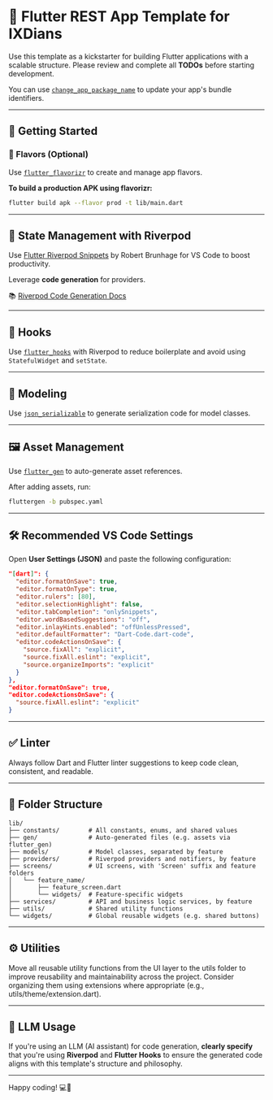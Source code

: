 # 🚀 Flutter REST App Template for IXDians

Use this template as a kickstarter for building Flutter applications with a scalable structure. Please review and complete all **TODOs** before starting development.

You can use [`change_app_package_name`](https://pub.dev/packages/change_app_package_name) to update your app's bundle identifiers.

---

## 🧭 Getting Started

### 🔀 Flavors (Optional)

Use [`flutter_flavorizr`](https://pub.dev/packages/flutter_flavorizr) to create and manage app flavors.

**To build a production APK using flavorizr:**

```bash
flutter build apk --flavor prod -t lib/main.dart
```

---

## 🌱 State Management with Riverpod

Use [Flutter Riverpod Snippets](https://marketplace.visualstudio.com/items?itemName=robert-brunhage.flutter-riverpod-snippets) by Robert Brunhage for VS Code to boost productivity.

Leverage **code generation** for providers.

📚 [Riverpod Code Generation Docs](https://riverpod.dev/docs/concepts/about_code_generation)

---

## 🎣 Hooks

Use [`flutter_hooks`](https://pub.dev/packages/flutter_hooks) with Riverpod to reduce boilerplate and avoid using `StatefulWidget` and `setState`.

---

## 🧩 Modeling

Use [`json_serializable`](https://pub.dev/packages/json_serializable) to generate serialization code for model classes.

---

## 🖼️ Asset Management

Use [`flutter_gen`](https://pub.dev/packages/flutter_gen) to auto-generate asset references.

After adding assets, run:

```bash
fluttergen -b pubspec.yaml
```

---

## 🛠️ Recommended VS Code Settings

Open **User Settings (JSON)** and paste the following configuration:

```json
"[dart]": {
  "editor.formatOnSave": true,
  "editor.formatOnType": true,
  "editor.rulers": [80],
  "editor.selectionHighlight": false,
  "editor.tabCompletion": "onlySnippets",
  "editor.wordBasedSuggestions": "off",
  "editor.inlayHints.enabled": "offUnlessPressed",
  "editor.defaultFormatter": "Dart-Code.dart-code",
  "editor.codeActionsOnSave": {
    "source.fixAll": "explicit",
    "source.fixAll.eslint": "explicit",
    "source.organizeImports": "explicit"
  }
},
"editor.formatOnSave": true,
"editor.codeActionsOnSave": {
  "source.fixAll.eslint": "explicit"
}
```

---

## ✅ Linter

Always follow Dart and Flutter linter suggestions to keep code clean, consistent, and readable.

---

## 📁 Folder Structure

```
lib/
├── constants/        # All constants, enums, and shared values
├── gen/              # Auto-generated files (e.g. assets via flutter_gen)
├── models/           # Model classes, separated by feature
├── providers/        # Riverpod providers and notifiers, by feature
├── screens/          # UI screens, with 'Screen' suffix and feature folders
│   └── feature_name/
│       ├── feature_screen.dart
│       └── widgets/  # Feature-specific widgets
├── services/         # API and business logic services, by feature
├── utils/            # Shared utility functions
└── widgets/          # Global reusable widgets (e.g. shared buttons)
```
---

## ⚙️ Utilities

Move all reusable utility functions from the UI layer to the utils folder to improve reusability and maintainability across the project. Consider organizing them using extensions where appropriate (e.g., utils/theme/extension.dart).

---

## 🤖 LLM Usage

If you're using an LLM (AI assistant) for code generation, **clearly specify** that you're using **Riverpod** and **Flutter Hooks** to ensure the generated code aligns with this template's structure and philosophy.

---

Happy coding! 💻🚀
